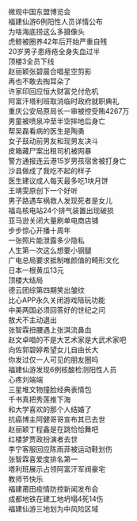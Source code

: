 微观中国东盟博览会  
福建仙游6例阳性人员详情公布  
为啥海底捞这么多摄像头  
虎鲸被圈养42年后开始严重自残  
20岁男子患痔疮全身失血过半  
顶楼3全员下线  
赵丽颖张碧晨合唱星空剪影  
再也不敢去掏耳朵了  
许家印回应恒大财富兑付危机  
阿富汗塔利班取消临时政府就职典礼  
重庆公安局原局长一审被控受贿4267万  
男童被喷泉冲至半空摔地后身亡  
帮吴磊看病的医生是陶勇  
女子鼓动前男友和现男友决斗  
皮箱藏尸案出租司机被网暴  
警方通报连云港15岁男孩宿舍被打身亡  
沙县做成了我吃不起的样子  
医生建议成人每天最多吃1块月饼  
王靖雯原创下一个好听  
男子路遇车祸救人发现死者是女儿  
福岛核电站24个排气装置出现破损  
亚马逊关闭大量刷单电商店铺  
步步惊心开播十周年  
一张照片能泄露多少隐私  
人生第一次这么想要小钢腿  
广电总局要求抵制唯颜值的畸形文化  
日本一根黄瓜13元  
顶楼大结局  
德云团综第四期笑出皱纹  
比心APP永久关闭游戏陪玩功能  
中美两国必须回答好的世纪之问  
敖犬不主动退出  
张智霖扭腰遇上张淇流鼻血  
赵文卓唱的不是大艺术家是大武术家吧  
向佐郭碧婷希望女儿自由长大  
你发过仅一人可见的朋友圈吗  
福建仙游发现6例核酸检测阳性人员  
心疼刘端端  
三星堆文物撞脸经典表情包  
千书真把秀莲推下海  
和大学喜欢的那个人结婚了  
抗癌博主阿健哥哥宣布其已去世  
赵丽颖丁程鑫是在跳恰恰舞吧  
红楼梦贾政扮演者去世  
李宁客服回应陈雨菲被运动鞋划伤  
张智霖喜爱度排名第一  
塔利班展示占领阿富汗军阀豪宅  
教师节快乐  
福建莆田疫情防控新闻发布会  
成都地铁在建工地坍塌4死14伤  
福建仙游三地划为中风险区域  
